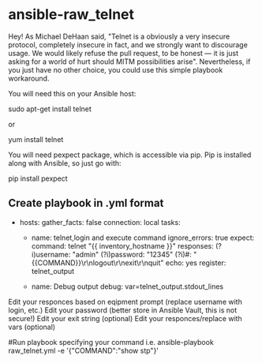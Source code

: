 # ansible-raw_telnet
Hey! As Michael DeHaan said, "Telnet is a obviously a very insecure protocol, completely insecure in fact, and we strongly want to discourage usage. We would likely refuse the pull request, to be honest — it is just asking for a world of hurt should MITM possibilities arise". Nevertheless, if you just have no other choice, you could use this simple playbook workaround.

You will need this on your Ansible host:

sudo apt-get install telnet

or

yum install telnet

You will need pexpect package, which is accessible via pip. Pip is installed along with Ansible, so just go with:

pip install pexpect

Create playbook in .yml format
---

- hosts: <your inventory file group>
  gather_facts: false
  connection: local
  tasks:
  - name: telnet,login and execute command
    ignore_errors: true
    expect:
      command: telnet "{{ inventory_hostname }}"
      responses:
        (?i)username: "admin"
        (?i)password: "12345"
        (?i)#: "{{COMMAND}}\r\nlogout\r\nexit\r\nquit"
      echo: yes
    register: telnet_output


  - name: Debug output
    debug: var=telnet_output.stdout_lines
    
Edit your responces based on eqipment prompt (replace username with login, etc.)
Edit your password (better store in Ansible Vault, this is not secure!)
Edit your exit string (optional)
Edit your responces/replace with vars (optional)

#Run playbook specifying your command
i.e.
ansible-playbook raw_telnet.yml  -e '{"COMMAND":"show stp"}'
